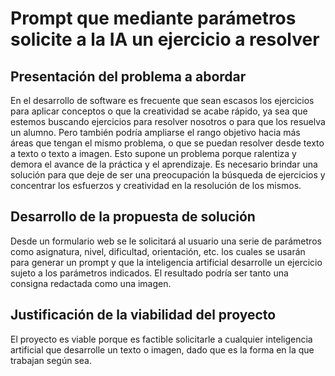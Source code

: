 # Prompt que mediante parámetros solicite a la IA un ejercicio a resolver

## Presentación del problema a abordar

En el desarrollo de software es frecuente que sean escasos los ejercicios para aplicar conceptos o que la creatividad se acabe rápido, ya sea que estemos buscando ejercicios para resolver nosotros o para que los resuelva un alumno. Pero también podría ampliarse el rango objetivo hacia más áreas que tengan el mismo problema, o que se puedan resolver desde texto a texto o texto a imagen. 
Esto supone un problema porque ralentiza y demora el avance de la práctica y el aprendizaje. 
Es necesario brindar una solución para que deje de ser una preocupación la búsqueda de ejercicios y concentrar los esfuerzos y creatividad en la resolución de los mismos.

## Desarrollo de la propuesta de solución

Desde un formulario web se le solicitará al usuario una serie de parámetros como asignatura, nivel, dificultad, orientación, etc. los cuales se usarán para generar un prompt y que la inteligencia artificial desarrolle un ejercicio sujeto a los parámetros indicados. 
El resultado podría ser tanto una consigna redactada como una imagen.

## Justificación de la viabilidad del proyecto

El proyecto es viable porque es factible solicitarle a cualquier inteligencia artificial que desarrolle un texto o imagen, dado que es la forma en la que trabajan según sea.
